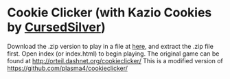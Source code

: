 # Cookie Clicker (with Kazio Cookies by [CursedSilver](https://github.com/CursedSliver/))
Download the .zip version to play in a file at [here](https://github.com/plasma4/cookieclicker/archive/refs/heads/gh-pages.zip), and extract the .zip file first. Open index (or index.html) to begin playing.
The original game can be found at http://orteil.dashnet.org/cookieclicker/
This is a modified version of https://github.com/plasma4/cookieclicker/